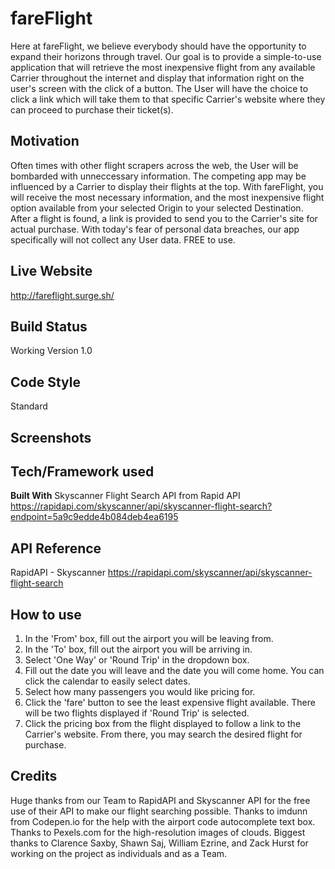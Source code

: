 # fareFlight
Here at fareFlight, we believe everybody should have the opportunity to expand their horizons through travel. 
Our goal is to provide a simple-to-use application that will retrieve the most inexpensive flight from any available Carrier 
throughout the internet and display that information right on the user's screen with the click of a button. The User will have the 
choice to click a link which will take them to that specific Carrier's website where they can proceed to purchase their ticket(s).

## Motivation
Often times with other flight scrapers across the web, the User will be bombarded with unneccessary information. The competing app 
may be influenced by a Carrier to display their flights at the top. With fareFlight, you will receive the most necessary information, 
and the most inexpensive flight option available from your selected Origin to your selected Destination. After a flight is found, 
a link is provided to send you to the Carrier's site for actual purchase. With today's fear of personal data breaches, our app 
specifically will not collect any User data. 
FREE to use.
 
## Live Website
http://fareflight.surge.sh/
 
## Build Status
Working Version 1.0
 
## Code Style
 Standard
 
## Screenshots
 
## Tech/Framework used
 
  <b>Built With</b>
  Skyscanner Flight Search API from Rapid API
  https://rapidapi.com/skyscanner/api/skyscanner-flight-search?endpoint=5a9c9edde4b084deb4ea6195
   
## API Reference
 RapidAPI - Skyscanner
 https://rapidapi.com/skyscanner/api/skyscanner-flight-search
  
## How to use
 1. In the 'From' box, fill out the airport you will be leaving from.
 2. In the 'To' box, fill out the airport you will be arriving in.
 3. Select 'One Way' or 'Round Trip' in the dropdown box.
 4. Fill out the date you will leave and the date you will come home. You can click the calendar to easily select dates.
 5. Select how many passengers you would like pricing for.
 6. Click the 'fare' button to see the least expensive flight available. There will be two flights displayed if 'Round Trip' is selected.
 7. Click the pricing box from the flight displayed to follow a link to the Carrier's website. From there, you may search the desired flight for purchase.

## Credits
Huge thanks from our Team to RapidAPI and Skyscanner API for the free use of their API to make our flight searching possible.
Thanks to imdunn from Codepen.io for the help with the airport code autocomplete text box.
Thanks to Pexels.com for the high-resolution images of clouds.
Biggest thanks to Clarence Saxby, Shawn Saj, William Ezrine, and Zack Hurst for working on the project as individuals and as a Team. 
 
 
